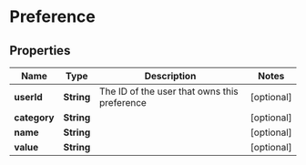 
# Preference

## Properties
Name | Type | Description | Notes
------------ | ------------- | ------------- | -------------
**userId** | **String** | The ID of the user that owns this preference |  [optional]
**category** | **String** |  |  [optional]
**name** | **String** |  |  [optional]
**value** | **String** |  |  [optional]



